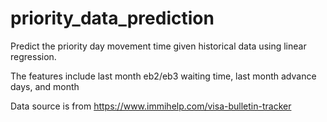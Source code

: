 # priority_data_prediction
Predict the priority day movement time given historical data using linear regression.

The features include last month eb2/eb3 waiting time, last month advance days, and month

Data source is from https://www.immihelp.com/visa-bulletin-tracker